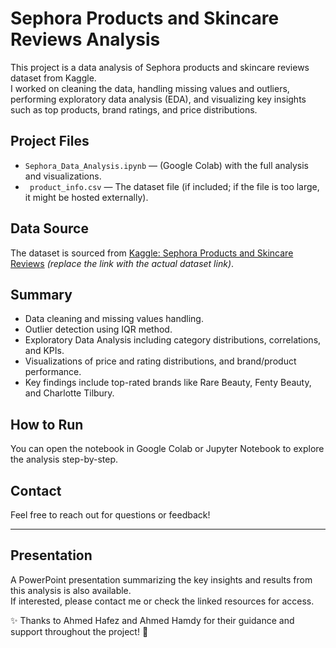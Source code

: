 # Sephora Products and Skincare Reviews Analysis

This project is a data analysis of Sephora products and skincare reviews dataset from Kaggle.  
I worked on cleaning the data, handling missing values and outliers, performing exploratory data analysis (EDA), and visualizing key insights such as top products, brand ratings, and price distributions.

## Project Files

- `Sephora_Data_Analysis.ipynb` — (Google Colab) with the full analysis and visualizations.  
- ` product_info.csv` — The dataset file (if included; if the file is too large, it might be hosted externally).

## Data Source

The dataset is sourced from [Kaggle: Sephora Products and Skincare Reviews](https://www.kaggle.com/datasets/username/sephora-products-and-skincare-reviews) *(replace the link with the actual dataset link)*.

## Summary

- Data cleaning and missing values handling.  
- Outlier detection using IQR method.  
- Exploratory Data Analysis including category distributions, correlations, and KPIs.  
- Visualizations of price and rating distributions, and brand/product performance.  
- Key findings include top-rated brands like Rare Beauty, Fenty Beauty, and Charlotte Tilbury.

## How to Run

You can open the notebook in Google Colab or Jupyter Notebook to explore the analysis step-by-step.

## Contact

Feel free to reach out for questions or feedback!

---

## Presentation

A PowerPoint presentation summarizing the key insights and results from this analysis is also available.  
If interested, please contact me or check the linked resources for access.

✨ Thanks to Ahmed Hafez and Ahmed Hamdy for their guidance and support throughout the project! 🙏

